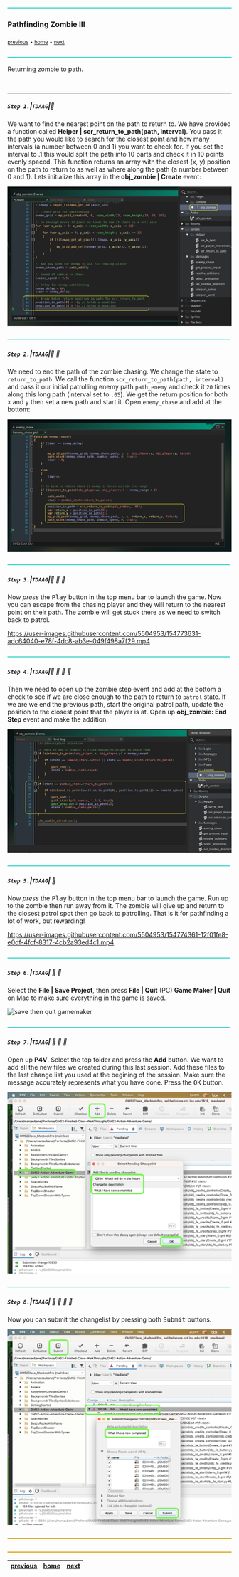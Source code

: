 ![](../images/line3.png)

### Pathfinding Zombie III

<sub>[previous](../pathfinding-ii/README.md#user-content-pathfinding-zombie-ii) • [home](..//README.md#user-content-gms2-action-adventure-game) • [next](../front-end/README.md#user-content-front-end)</sub>

![](../images/line3.png)

Returning zombie to path.

<br>

---

##### `Step 1.`\|`TDAAG`|:small_blue_diamond:

We want to find the nearest point on the path to return to.  We have provided a function called **Helper | scr_return_to_path(path, interval)**.  You pass it the path you would like to search for the closest point and how many intervals (a number between 0 and 1) you want to check for.  If you set the interval to .1 this would split the path into 10 parts and check it in 10 points evenly spaced.  This function returns an array with the closest (x, y) position on the path to return to as well as where along the path (a number between 0 and 1).  Lets initialize this array in the **obj_zombie | Create** event:

![add variables for path returning](images/addPositionToPath.png)

![](../images/line2.png)

##### `Step 2.`\|`TDAAG`|:small_blue_diamond: :small_blue_diamond: 

We need to end the path of the zombie chasing.  We change the state to `return_to_path`. We call the function `scr_return_to_path(path, interval)` and pass it our initial patrolling enemy path `path_enemy` and check it `20` times along this long path (interval set to `.05`).  We get the return position for both x and y then set a new path and start it.  Open `enemy_chase` and add at the bottom:

![add scr_return_to_path](images/returnToPath.png)

![](../images/line2.png)

##### `Step 3.`\|`TDAAG`|:small_blue_diamond: :small_blue_diamond: :small_blue_diamond:

Now *press* the <kbd>Play</kbd> button in the top menu bar to launch the game. Now you can escape from the chasing player and they will return to the nearest point on their path.  The zombie will get stuck there as we need to switch back to patrol.

https://user-images.githubusercontent.com/5504953/154773631-adc64040-e78f-4dc8-ab3e-049f498a7f29.mp4

![](../images/line2.png)

##### `Step 4.`\|`TDAAG`|:small_blue_diamond: :small_blue_diamond: :small_blue_diamond: :small_blue_diamond:

Then we need to open up the zombie step event and add at the bottom a check to see if we are close enough to the path to return to `patrol` state.  If we are we end the previous path, start the original patrol path, update the position to the closest point that the player is at.  Open up **obj_zombie: End Step** event and make the addition.

![return to path in zombie end step](images/returnToPathEndStep.png)

![](../images/line2.png)

##### `Step 5.`\|`TDAAG`| :small_orange_diamond:

Now *press* the <kbd>Play</kbd> button in the top menu bar to launch the game. Run up to the zombie then run away from it. The zombie will give up and return to the closest patrol spot then go back to patrolling. That is it for pathfinding a lot of work, but rewarding!

https://user-images.githubusercontent.com/5504953/154774361-12f01fe8-e0df-4fcf-8317-4cb2a93ed4c1.mp4

![](../images/line2.png)

##### `Step 6.`\|`TDAAG`| :small_orange_diamond: :small_blue_diamond:

Select the **File | Save Project**, then press **File | Quit** (PC) **Game Maker | Quit** on Mac to make sure everything in the game is saved.

![save then quit gamemaker](images/saveQuit.png)

![](../images/line2.png)

##### `Step 7.`\|`TDAAG`| :small_orange_diamond: :small_blue_diamond: :small_blue_diamond:

Open up **P4V**.  Select the top folder and press the **Add** button.  We want to add all the new files we created during this last session.  Add these files to the last change list you used at the begining of the session. Make sure the message accurately represents what you have done. Press the <kbd>OK</kbd> button.

![add new and changed files to p4v](images/add.png)

![](../images/line2.png)

##### `Step 8.`\|`TDAAG`| :small_orange_diamond: :small_blue_diamond: :small_blue_diamond: :small_blue_diamond:

Now you can submit the changelist by pressing both <kbd>Submit</kbd> buttons.

![submit changelist to p4v](images/submit.png)

![](../images/line.png)

<!-- <img src="https://via.placeholder.com/1000x100/45D7CA/000000/?text=Next Up - Front End"> -->

![](../images/line.png)

| [previous](../pathfinding-ii/README.md#user-content-pathfinding-zombie-ii)| [home](..//README.md#user-content-gms2-action-adventure-game) | [next](../front-end/README.md#user-content-front-end)|
|---|---|---|
